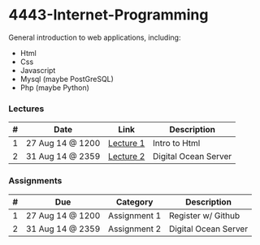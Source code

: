 4443-Internet-Programming
=========================

General introduction to web applications, including:
- Html
- Css
- Javascript
- Mysql (maybe PostGreSQL)
- Php (maybe Python)

### Lectures
| # | Date              | Link           | Description          |
|---|------------------|--------------------|----------------------|
| 1 | 27 Aug 14 @ 1200 | [Lecture 1][1]     | Intro to Html        |
| 2 | 31 Aug 14 @ 2359 | [Lecture 2][2]     | Digital Ocean Server |

[1]: https://github.com/rugbyprof/4443-Internet-Programming/blob/master/Lecture-1.md "Lecture 1"
[2]: https://github.com/rugbyprof/4443-Internet-Programming/blob/master/Lecture-2.md "Lecture 2"

### Assignments

| # | Due              | Category           | Description          |
|---|------------------|--------------------|----------------------|
| 1 | 27 Aug 14 @ 1200 | Assignment 1       | Register w/ Github   |
| 2 | 31 Aug 14 @ 2359 | Assignment 2       | Digital Ocean Server |

